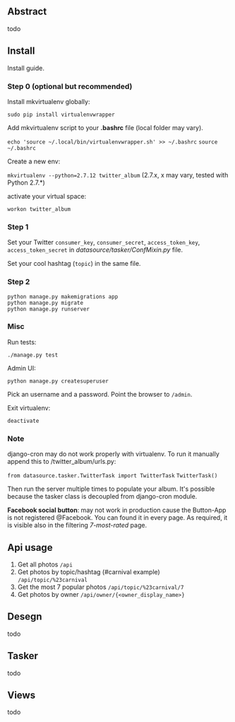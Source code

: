 ## Abstract
todo


## Install

Install guide.

### Step 0 (optional but recommended)

Install mkvirtualenv globally:

`sudo pip install virtualenvwrapper`

Add mkvirtualenv script to your **.bashrc** file (local folder may vary).

`echo 'source ~/.local/bin/virtualenvwrapper.sh' >> ~/.bashrc`
`source ~/.bashrc`

Create a new env:

`mkvirtualenv --python=2.7.12 twitter_album` (2.7.x, x may vary, tested with Python 2.7.*)

activate your virtual space:

`workon twitter_album`


### Step 1
Set your Twitter `consumer_key`, `consumer_secret`, `access_token_key`, `access_token_secret` in *datasource/tasker/ConfMixin.py* file.

Set your cool hashtag (`topic`) in the same file.

### Step 2

``` pip install -r requirements.txt
python manage.py makemigrations app
python manage.py migrate
python manage.py runserver
```

### Misc

Run tests:

`./manage.py test`

Admin UI:

`python manage.py createsuperuser`

Pick an username and a password. Point the browser to `/admin`.

Exit virtualenv:

`deactivate`

### Note
django-cron may do not work properly with virtualenv.
To run it manually append this to /twitter_album/urls.py:

`from datasource.tasker.TwitterTask import TwitterTask`
`TwitterTask()`

Then run the server multiple times to populate your album.
It's possible because the tasker class is decoupled from django-cron module.

**Facebook social button**: may not work in production cause the Button-App is not registered @Facebook.
You can found it in every page. As required, it is visible also in the filtering _7-most-rated_ page.

## Api usage

1. Get all photos
   `/api`
2. Get photos by topic/hashtag (#carnival example)
   `/api/topic/%23carnival`
3. Get the most 7 popular photos
   `/api/topic/%23carnival/7`
4. Get photos by owner
   `/api/owner/{<owner_display_name>}`

## Desegn

todo

## Tasker

todo

## Views

todo